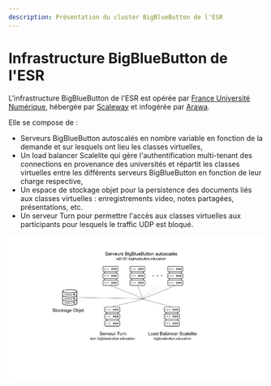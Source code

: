 ```yaml
---
description: Présentation du cluster BigBlueButton de l'ESR
---
```


# Infrastructure BigBlueButton de l'ESR

L'infrastructure BigBlueButton de l'ESR est opérée par [France Université Numérique](https://www.france-universite-numerique.fr/), hébergée par [Scaleway](https://www.scaleway.com) et infogérée par [Arawa](https://www.arawa.fr/).

Elle se compose de :

- Serveurs BigBlueButton autoscalés en nombre variable en fonction de la demande et sur lesquels ont lieu les classes virtuelles,
- Un load balancer Scalelite qui gère l'authentification multi-tenant des connections en provenance des universités et répartit les classes virtuelles entre les différents serveurs BigBlueButton en fonction de leur charge respective,
- Un espace de stockage objet pour la persistence des documents liés aux classes virtuelles : enregistrements video, notes partagées, présentations, etc.
- Un serveur Turn pour permettre l'accès aux classes virtuelles aux participants pour lesquels le traffic UDP est bloqué.

![Architecture BigBlueButton](/assets/bigbluebutton_esr_archi.png)
